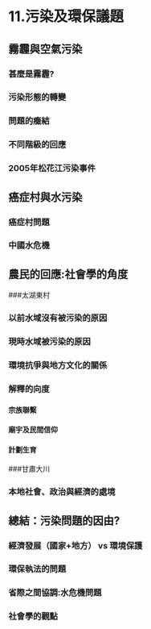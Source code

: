 # 11.污染及環保議題
## 霧霾與空氣污染
### 甚麼是霧霾?
### 污染形態的轉變
### 問題的癥結
### 不同階級的回應
### 2005年松花江污染事件
## 癌症村與水污染
### 癌症村問題
### 中國水危機
## 農民的回應:社會學的角度
###太湖東村
### 以前水域沒有被污染的原因
### 現時水域被污染的原因
### 環境抗爭與地方文化的關係
### 解釋的向度
#### 宗族聯繫
#### 廟宇及民間信仰
#### 計劃生育
###甘肅大川
### 本地社會、政治與經濟的處境

## 總結：污染問題的因由?
### 經濟發展（國家+地方） vs 環境保護
### 環保執法的問題
### 省際之間協調:水危機問題
### 社會學的觀點
